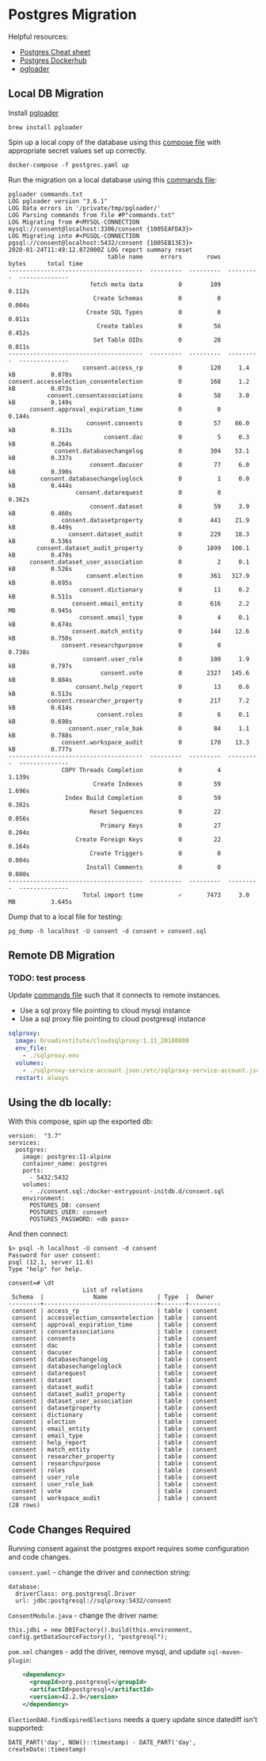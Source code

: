 # Postgres Migration

Helpful resources:
* [Postgres Cheat sheet](https://www.postgresqltutorial.com/postgresql-cheat-sheet/)
* [Postgres Dockerhub](https://hub.docker.com/_/postgres)
* [pgloader](https://pgloader.readthedocs.io/en/latest/)

## Local DB Migration 

Install [pgloader](https://pgloader.readthedocs.io/en/latest/)
```
brew install pgloader
```
Spin up a local copy of the database using this [compose file](postgres-migrate.yaml) 
with appropriate secret values set up correctly.
```
docker-compose -f postgres.yaml up
```

Run the migration on a local database using this [commands file](commands.txt):
```
pgloader commands.txt 
LOG pgloader version "3.6.1"
LOG Data errors in '/private/tmp/pgloader/'
LOG Parsing commands from file #P"commands.txt"
LOG Migrating from #<MYSQL-CONNECTION mysql://consent@localhost:3306/consent {1005EAFDA3}>
LOG Migrating into #<PGSQL-CONNECTION pgsql://consent@localhost:5432/consent {1005EB13E3}>
2020-01-24T11:49:12.872000Z LOG report summary reset
                            table name     errors       rows      bytes      total time
--------------------------------------  ---------  ---------  ---------  --------------
                       fetch meta data          0        109                     0.112s
                        Create Schemas          0          0                     0.004s
                      Create SQL Types          0          0                     0.011s
                         Create tables          0         56                     0.452s
                        Set Table OIDs          0         28                     0.011s
--------------------------------------  ---------  ---------  ---------  --------------
                     consent.access_rp          0        120     1.4 kB          0.070s
consent.accesselection_consentelection          0        168     1.2 kB          0.073s
           consent.consentassociations          0         58     3.0 kB          0.149s
      consent.approval_expiration_time          0          0                     0.144s
                      consent.consents          0         57    66.0 kB          0.313s
                           consent.dac          0          5     0.3 kB          0.264s
             consent.databasechangelog          0        304    53.1 kB          0.337s
                       consent.dacuser          0         77     6.0 kB          0.390s
         consent.databasechangeloglock          0          1     0.0 kB          0.444s
                   consent.datarequest          0          0                     0.362s
                       consent.dataset          0         59     3.9 kB          0.460s
               consent.datasetproperty          0        441    21.9 kB          0.449s
                 consent.dataset_audit          0        229    18.3 kB          0.536s
        consent.dataset_audit_property          0       1899   100.1 kB          0.470s
      consent.dataset_user_association          0          2     0.1 kB          0.526s
                      consent.election          0        361   317.9 kB          0.695s
                    consent.dictionary          0         11     0.2 kB          0.511s
                  consent.email_entity          0        616     2.2 MB          0.945s
                    consent.email_type          0          4     0.1 kB          0.674s
                  consent.match_entity          0        144    12.6 kB          0.750s
               consent.researchpurpose          0          0                     0.738s
                     consent.user_role          0        100     1.9 kB          0.797s
                          consent.vote          0       2327   145.6 kB          0.884s
                   consent.help_report          0         13     0.6 kB          0.513s
           consent.researcher_property          0        217     7.2 kB          0.614s
                         consent.roles          0          6     0.1 kB          0.698s
                 consent.user_role_bak          0         84     1.1 kB          0.788s
               consent.workspace_audit          0        170    13.3 kB          0.777s
--------------------------------------  ---------  ---------  ---------  --------------
               COPY Threads Completion          0          4                     1.139s
                        Create Indexes          0         59                     1.696s
                Index Build Completion          0         59                     0.382s
                       Reset Sequences          0         22                     0.056s
                          Primary Keys          0         27                     0.204s
                   Create Foreign Keys          0         22                     0.164s
                       Create Triggers          0          0                     0.004s
                      Install Comments          0          0                     0.000s
--------------------------------------  ---------  ---------  ---------  --------------
                     Total import time          ✓       7473     3.0 MB          3.645s
```
Dump that to a local file for testing:
```
pg_dump -h localhost -U consent -d consent > consent.sql
```

## Remote DB Migration

### TODO: test process

Update [commands file](commands.txt) such that it connects to remote instances.
* Use a sql proxy file pointing to cloud mysql instance
* Use a sql proxy file pointing to cloud postgresql instance

```yaml
sqlproxy:
  image: broadinstitute/cloudsqlproxy:1.11_20180808
  env_file:
    - ./sqlproxy.env
  volumes:
    - ./sqlproxy-service-account.json:/etc/sqlproxy-service-account.json
  restart: always
```

## Using the db locally:

With this compose, spin up the exported db:
```
version:  "3.7"
services:
  postgres:
    image: postgres:11-alpine
    container_name: postgres
    ports:
      - 5432:5432
    volumes:
      - ./consent.sql:/docker-entrypoint-initdb.d/consent.sql
    environment:
      POSTGRES_DB: consent
      POSTGRES_USER: consent
      POSTGRES_PASSWORD: <db pass>
```

And then connect:
```
$> psql -h localhost -U consent -d consent
Password for user consent: 
psql (12.1, server 11.6)
Type "help" for help.

consent=# \dt
                     List of relations
 Schema  |              Name              | Type  |  Owner  
---------+--------------------------------+-------+---------
 consent | access_rp                      | table | consent
 consent | accesselection_consentelection | table | consent
 consent | approval_expiration_time       | table | consent
 consent | consentassociations            | table | consent
 consent | consents                       | table | consent
 consent | dac                            | table | consent
 consent | dacuser                        | table | consent
 consent | databasechangelog              | table | consent
 consent | databasechangeloglock          | table | consent
 consent | datarequest                    | table | consent
 consent | dataset                        | table | consent
 consent | dataset_audit                  | table | consent
 consent | dataset_audit_property         | table | consent
 consent | dataset_user_association       | table | consent
 consent | datasetproperty                | table | consent
 consent | dictionary                     | table | consent
 consent | election                       | table | consent
 consent | email_entity                   | table | consent
 consent | email_type                     | table | consent
 consent | help_report                    | table | consent
 consent | match_entity                   | table | consent
 consent | researcher_property            | table | consent
 consent | researchpurpose                | table | consent
 consent | roles                          | table | consent
 consent | user_role                      | table | consent
 consent | user_role_bak                  | table | consent
 consent | vote                           | table | consent
 consent | workspace_audit                | table | consent
(28 rows)
```

## Code Changes Required
Running consent against the postgres export requires some configuration and code changes. 

`consent.yaml` - change the driver and connection string:
```
database:
  driverClass: org.postgresql.Driver
  url: jdbc:postgresql://sqlproxy:5432/consent
```

`ConsentModule.java` - change the driver name:
```
this.jdbi = new DBIFactory().build(this.environment, config.getDataSourceFactory(), "postgresql");
```

`pom.xml` changes - add the driver, remove mysql, and update `sql-maven-plugin`:
```xml
    <dependency>
      <groupId>org.postgresql</groupId>
      <artifactId>postgresql</artifactId>
      <version>42.2.9</version>
    </dependency>
```

`ElectionDAO.findExpiredElections` needs a query update since datediff isn't supported:
```
DATE_PART('day', NOW()::timestamp) - DATE_PART('day', createDate::timestamp)
```
